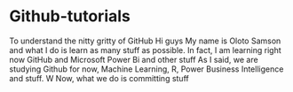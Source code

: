 # Github-tutorials
To understand the nitty gritty of GitHub
Hi guys
My name is Oloto Samson and what I do is learn as many stuff as possible. In fact, I am learning right now GitHub and Microsoft Power Bi and other stuff
As I said, we are studying Github for now, Machine Learning, R, Power Business Intelligence and stuff. W
Now, what we do is committing stuff
